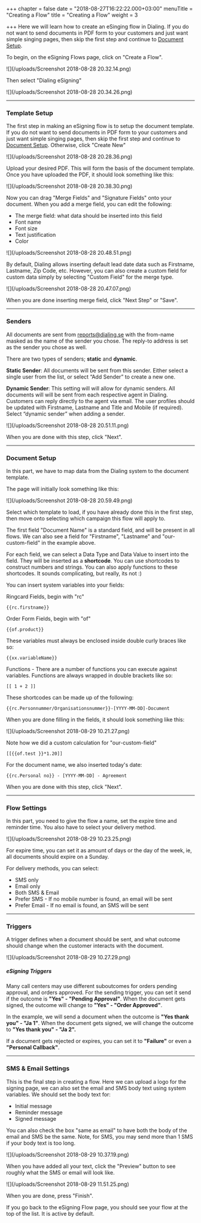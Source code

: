 +++
chapter = false
date = "2018-08-27T16:22:22.000+03:00"
menuTitle = "Creating a Flow"
title = "Creating a Flow"
weight = 3

+++
Here we will learn how to create an eSinging flow in Dialing. If you do not want to send documents in PDF form to your customers and just want simple singing pages, then skip the first step and continue to [Document Setup](https://docs.dialing.se/esigning/creating-a-flow/#document-setup).

To begin, on the eSigning Flows page, click on "Create a Flow".

![](/uploads/Screenshot 2018-08-28 20.32.14.png)

Then select "Dialing eSigning"

![](/uploads/Screenshot 2018-08-28 20.34.26.png)

***

### Template Setup

The first step in making an eSigning flow is to setup the document template. If you do not want to send documents in PDF form to your customers and just want simple singing pages, then skip the first step and continue to [Document Setup](https://docs.dialing.se/esigning/creating-a-flow/#document-setup). Otherwise, click "Create New"

![](/uploads/Screenshot 2018-08-28 20.28.36.png)

Upload your desired PDF. This will form the basis of the document template. Once you have uploaded the PDF, it should look something like this:

![](/uploads/Screenshot 2018-08-28 20.38.30.png)

Now you can drag "Merge Fields" and "Signature Fields" onto your document. When you add a merge field, you can edit the following:

* The merge field: what data should be inserted into this field
* Font name
* Font size
* Text justification
* Color

![](/uploads/Screenshot 2018-08-28 20.48.51.png)

By default, Dialing allows inserting default lead date data such as Firstname, Lastname, Zip Code, etc. However, you can also create a custom field for custom data simply by selecting "Custom Field" for the merge type.

![](/uploads/Screenshot 2018-08-28 20.47.07.png)

When you are done inserting merge field, click "Next Step" or "Save".

***

### Senders

All documents are sent from reports@dialing.se with the from-name masked as the name of the sender you chose. The reply-to address is set as the sender you chose as well.

There are two types of senders; **static** and **dynamic**.

**Static Sender**: All documents will be sent from this sender. Either select a single user from the list, or select “Add Sender” to create a new one.

**Dynamic Sender**: This setting will will allow for dynamic senders. All documents will will be sent from each respective agent in Dialing. Customers can reply directly to the agent via email. The user profiles should be updated with Firstname, Lastname and Title and Mobile (if required). Select “dynamic sender” when adding a sender.

![](/uploads/Screenshot 2018-08-28 20.51.11.png)

When you are done with this step, click "Next".

***

### Document Setup

In this part, we have to map data from the Dialing system to the document template.

The page will initially look something like this:

![](/uploads/Screenshot 2018-08-28 20.59.49.png)

Select which template to load, if you have already done this in the first step, then move onto selecting which campaign this flow will apply to.

The first field "Document Name" is a standard field, and will be present in all flows. We can also see a field for "Firstname", "Lastname" and "our-custom-field" in the example above.

For each field, we can select a Data Type and Data Value to insert into the field. They will be inserted as a **shortcode**. You can use shortcodes to construct numbers and strings. You can also apply functions to these shortcodes. It sounds complicating, but really, its not :)

You can insert system variables into your fields:

Ringcard Fields, begin with "rc"

    {{rc.firstname}}

Order Form Fields, begin with "of"

    {{of.product}}

These variables must always be enclosed inside double curly braces like so:

    {{xx.variableName}}

Functions - There are a number of functions you can execute against variables. Functions are always wrapped in double brackets like so:

    [[ 1 + 2 ]]

These shortcodes can be made up of the following:

    {{rc.Personnummer/Organisationsnummer}}-[YYYY-MM-DD]-Document

When you are done filling in the fields, it should look something like this:

![](/uploads/Screenshot 2018-08-29 10.21.27.png)

Note how we did a custom calculation for "our-custom-field"

    [[{{of.test }}*1.20]]

For the document name, we also inserted today's date:

    {{rc.Personal no}} - [YYYY-MM-DD] - Agreement

When you are done with this step, click "Next".

***

### Flow Settings

In this part, you need to give the flow a name, set the expire time and reminder time. You also have to select your delivery method.

![](/uploads/Screenshot 2018-08-29 10.23.25.png)

For expire time, you can set it as amount of days or the day of the week, ie, all documents should expire on a Sunday.

For delivery methods, you can select:

* SMS only
* Email only
* Both SMS & Email
* Prefer SMS - If no mobile number is found, an email will be sent
* Prefer Email - If no email is found, an SMS will be sent

***

### Triggers

A trigger defines when a document should be sent, and what outcome should change when the customer interacts with the document.

![](/uploads/Screenshot 2018-08-29 10.27.29.png)

##### eSigning Triggers

Many call centers may use different suboutcomes for orders pending approval, and orders approved. For the sending trigger, you can set it send if the outcome is **"Yes" - "Pending Approval"**. When the document gets signed, the outcome will change to **"Yes" - "Order Approved"**.

In the example, we will send a document when the outcome is **"Yes thank you" - "Ja 1"**. When the document gets signed, we will change the outcome to **"Yes thank you" - "Ja 2".**

If a document gets rejected or expires, you can set it to **"Failure"** or even a **"Personal Callback"**.

***

### SMS & Email Settings

This is the final step in creating a flow. Here we can upload a logo for the signing page, we can also set the email and SMS body text using system variables. We should set the body text for:

* Initial message
* Reminder message
* Signed message

You can also check the box "same as email" to have both the body of the email and SMS be the same. Note, for SMS, you may send more than 1 SMS if your body text is too long.

![](/uploads/Screenshot 2018-08-29 10.37.19.png)

When you have added all your text, click the "Preview" button to see roughly what the SMS or email will look like.

![](/uploads/Screenshot 2018-08-29 11.51.25.png)

When you are done, press "Finish".

If you go back to the eSigning Flow page, you should see your flow at the top of the list. It is active by default.